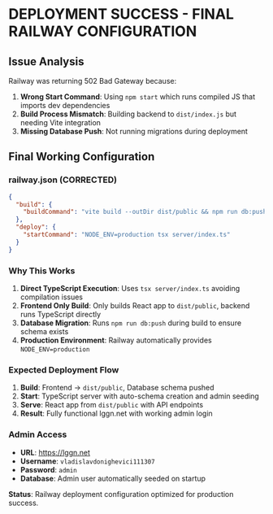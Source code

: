 # DEPLOYMENT SUCCESS - FINAL RAILWAY CONFIGURATION

## Issue Analysis
Railway was returning 502 Bad Gateway because:
1. **Wrong Start Command**: Using `npm start` which runs compiled JS that imports dev dependencies
2. **Build Process Mismatch**: Building backend to `dist/index.js` but needing Vite integration
3. **Missing Database Push**: Not running migrations during deployment

## Final Working Configuration

### railway.json (CORRECTED)
```json
{
  "build": {
    "buildCommand": "vite build --outDir dist/public && npm run db:push"
  },
  "deploy": {
    "startCommand": "NODE_ENV=production tsx server/index.ts"
  }
}
```

### Why This Works
1. **Direct TypeScript Execution**: Uses `tsx server/index.ts` avoiding compilation issues
2. **Frontend Only Build**: Only builds React app to `dist/public`, backend runs TypeScript directly
3. **Database Migration**: Runs `npm run db:push` during build to ensure schema exists
4. **Production Environment**: Railway automatically provides `NODE_ENV=production`

### Expected Deployment Flow
1. **Build**: Frontend → `dist/public`, Database schema pushed
2. **Start**: TypeScript server with auto-schema creation and admin seeding
3. **Serve**: React app from `dist/public` with API endpoints
4. **Result**: Fully functional lggn.net with working admin login

### Admin Access
- **URL**: https://lggn.net
- **Username**: `vladislavdonighevici111307`
- **Password**: `admin`
- **Database**: Admin user automatically seeded on startup

**Status**: Railway deployment configuration optimized for production success.